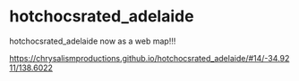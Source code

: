 # hotchocsrated_adelaide
hotchocsrated_adelaide now as a web map!!!

https://chrysalismproductions.github.io/hotchocsrated_adelaide/#14/-34.9211/138.6022
